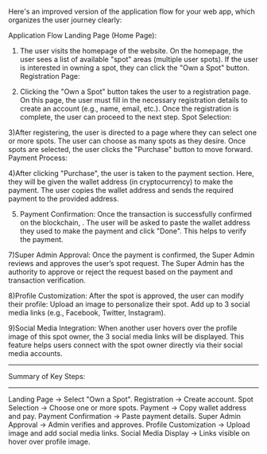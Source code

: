 
Here's an improved version of the application flow for your web app, which organizes the user journey clearly:

Application Flow
Landing Page (Home Page):

1) The user visits the homepage of the website.
On the homepage, the user sees a list of available "spot" areas (multiple user spots).
If the user is interested in owning a spot, they can click the "Own a Spot" button.
Registration Page:

2) Clicking the "Own a Spot" button takes the user to a registration page.
On this page, the user must fill in the necessary registration details to create an account (e.g., name, email, etc.).
Once the registration is complete, the user can proceed to the next step.
Spot Selection:

3)After registering, the user is directed to a page where they can select one or more spots.
The user can choose as many spots as they desire.
Once spots are selected, the user clicks the "Purchase" button to move forward.
Payment Process:

4)After clicking "Purchase", the user is taken to the payment section.
Here, they will be given the wallet address (in cryptocurrency) to make the payment.
The user copies the wallet address and sends the required payment to the provided address.

5) Payment Confirmation:
Once the transaction is successfully confirmed on the blockchain, .
The user will be asked to paste the wallet address they used to make the payment and click "Done".
This helps to verify the payment.

7)Super Admin Approval:
Once the payment is confirmed, the Super Admin reviews and approves the user’s spot request.
The Super Admin has the authority to approve or reject the request based on the payment and transaction verification.

8)Profile Customization:
After the spot is approved, the user can modify their profile:
Upload an image to personalize their spot.
Add up to 3 social media links (e.g., Facebook, Twitter, Instagram).

9)Social Media Integration:
When another user hovers over the profile image of this spot owner, the 3 social media links will be displayed.
This feature helps users connect with the spot owner directly via their social media accounts.

*************************
Summary of Key Steps:
************************
Landing Page → Select "Own a Spot".
Registration → Create account.
Spot Selection → Choose one or more spots.
Payment → Copy wallet address and pay.
Payment Confirmation → Paste payment details.
Super Admin Approval → Admin verifies and approves.
Profile Customization → Upload image and add social media links.
Social Media Display → Links visible on hover over profile image.